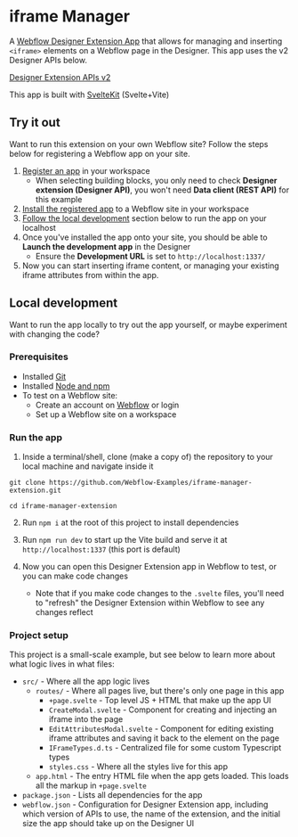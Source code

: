# iframe Manager

A [Webflow Designer Extension App](https://developers.webflow.com/data/docs/designer-extensions) that allows for managing and inserting `<iframe>` elements on a Webflow page in the Designer. This app uses the v2 Designer APIs below.

[Designer Extension APIs v2](https://developers.webflow.com/designer/reference/introduction)

This app is built with [SvelteKit](https://kit.svelte.dev/) (Svelte+Vite)

## Try it out

Want to run this extension on your own Webflow site? Follow the steps below for registering a Webflow app on your site.

1. [Register an app](https://developers.webflow.com/data/docs/register-an-app#register-an-app) in your workspace
   - When selecting building blocks, you only need to check **Designer extension (Designer API)**, you won't need **Data client (REST API)** for this example
2. [Install the registered app](https://developers.webflow.com/data/docs/register-an-app#install-an-app) to a Webflow site in your workspace
3. [Follow the local development](#local-development) section below to run the app on your localhost
4. Once you've installed the app onto your site, you should be able to **Launch the development app** in the Designer
   - Ensure the **Development URL** is set to `http://localhost:1337/`
5. Now you can start inserting iframe content, or managing your existing iframe attributes from within the app.

## Local development

Want to run the app locally to try out the app yourself, or maybe experiment with changing the code?

### Prerequisites

- Installed [Git](https://git-scm.com/)
- Installed [Node and npm](https://nodejs.org/en/download/)
- To test on a Webflow site:
  - Create an account on [Webflow](https://webflow.com/) or login
  - Set up a Webflow site on a workspace

### Run the app

1. Inside a terminal/shell, clone (make a copy of) the repository to your local machine and navigate inside it

```
git clone https://github.com/Webflow-Examples/iframe-manager-extension.git

cd iframe-manager-extension
```

2.  Run `npm i` at the root of this project to install dependencies

3.  Run `npm run dev` to start up the Vite build and serve it at `http://localhost:1337` (this port is default)
4.  Now you can open this Designer Extension app in Webflow to test, or you can make code changes
    - Note that if you make code changes to the `.svelte` files, you'll need to "refresh" the Designer Extension within Webflow to see any changes reflect

### Project setup

This project is a small-scale example, but see below to learn more about what logic lives in what files:

- `src/` - Where all the app logic lives
  - `routes/` - Where all pages live, but there's only one page in this app
    - `+page.svelte` - Top level JS + HTML that make up the app UI
    - `CreateModal.svelte` - Component for creating and injecting an iframe into the page
    - `EditAttributesModal.svelte` - Component for editing existing iframe attributes and saving it back to the element on the page
    - `IFrameTypes.d.ts` - Centralized file for some custom Typescript types
    - `styles.css` - Where all the styles live for this app
  - `app.html` - The entry HTML file when the app gets loaded. This loads all the markup in `+page.svelte`
- `package.json` - Lists all dependencies for the app
- `webflow.json` - Configuration for Designer Extension app, including which version of APIs to use, the name of the extension, and the initial size the app should take up on the Designer UI
